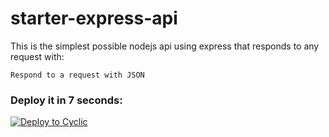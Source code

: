 # starter-express-api

This is the simplest possible nodejs api using express that responds to any request with: 
```
Respond to a request with JSON
```

### Deploy it in 7 seconds: 

[![Deploy to Cyclic](https://deploy.cyclic.app/button.svg)](https://deploy.cyclic.app/)

